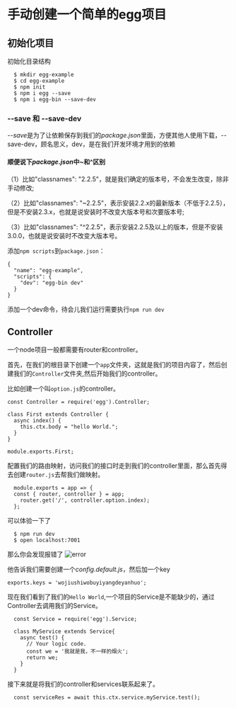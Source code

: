 # 手动创建一个简单的egg项目

## 初始化项目

初始化目录结构

```shell
  $ mkdir egg-example
  $ cd egg-example
  $ npm init
  $ npm i egg --save
  $ npm i egg-bin --save-dev
```

### --save 和 --save-dev

*--save*是为了让依赖保存到我们的*package.json*里面，方便其他人使用下载，--save-dev，顾名思义，dev，是在我们开发环境才用到的依赖

#### 顺便说下*package.json*中~和^区别

（1）比如"classnames": "2.2.5"，就是我们确定的版本号，不会发生改变，除非手动修改;

（2）比如"classnames": "~2.2.5"，表示安装2.2.x的最新版本（不低于2.2.5），但是不安装2.3.x，也就是说安装时不改变大版本号和次要版本号;

（3）比如"classnames": "^2.2.5"，表示安装2.2.5及以上的版本，但是不安装3.0.0，也就是说安装时不改变大版本号。

添加```npm scripts```到```package.json```：

```
{
  "name": "egg-example",
  "scripts": {
    "dev": "egg-bin dev"
  }
}

```

添加一个dev命令，待会儿我们运行需要执行```npm run dev```

## Controller

一个node项目一般都需要有router和controller。

首先，在我们的根目录下创建一个```app```文件夹，这就是我们的项目内容了，然后创建我们的```Controller```文件夹,然后开始我们的controller。

比如创建一个叫```option.js```的controller。

```
const Controller = require('egg').Controller;

class First extends Controller {
  async index() {
    this.ctx.body = "hello World.";
  }
}

module.exports.First;
```

配置我们的路由映射，访问我们的接口时走到我们的controller里面，那么首先得去创建```router.js```去帮我们做映射。

```
  module.exports = app => {
  const { router, controller } = app;
    router.get('/', controller.option.index);
  };
```

可以体验一下了

```
  $ npm run dev
  $ open localhost:7001
```
那么你会发现报错了
![error](http://p15.jmstatic.com/zengzhang/83264308e1b51c2a48be3b31b634a452.png "error")

他告诉我们需要创建一个*config.default.js*，然后加一个key

```
exports.keys = 'wojiushiwobuyiyangdeyanhuo';
```

现在我们看到了我们的```Hello World```,一个项目的Service是不能缺少的，通过Controller去调用我们的Service。

```
  const Service = require('egg').Service;
  
  class MyService extends Service{
    async test() {
      // Your logic code.
      const we = '我就是我，不一样的烟火';
      return we;
    }
  }
```

接下来就是将我们的controller和services联系起来了。

```
  const serviceRes = await this.ctx.service.myService.test();
```
